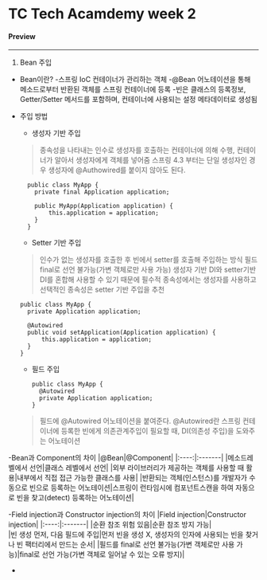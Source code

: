 # TC Tech Acamdemy week 2
#### Preview
---

1. Bean 주입

- Bean이란?
  -스프링 IoC 컨테이너가 관리하는 객체
  -@Bean 어노테이션을 통해 메소드로부터 반환된 객체를 스프링 컨테이너에 등록
  -빈은 클래스의 등록정보, Getter/Setter 메서드를 포함하며, 컨테이너에 사용되는 설정 메타데이터로 생성됨

- 주입 방법
  - 생성자 기반 주입
  > 종속성을 나타내는 인수로 생성자를 호출하는 컨테이너에 의해 수행, 컨테이너가 알아서 생성자에게 객체를 넣어줌
  > 스프링 4.3 부터는 단일 생성자인 경우 생성자에 @Authowired를 붙이지 않아도 된다.
  ```
    public class MyApp {
      private final Application application;

      public MyApp(Application application) {
          this.application = application;
      }
    }
  ```
  - Setter 기반 주입
  > 인수가 없는 생성자를 호출한 후 빈에서 setter를 호출해 주입하는 방식
  > 필드 final로 선언 불가능(가변 객체로만 사용 가능)
  > 생성자 기반 DI와 setter기반 DI를 혼합해 사용할 수 있기 때문에 필수적 종속성에서는 생성자를 사용하고 선택적인 종속성은 setter 기반 주입을 추천
  ```
  public class MyApp {
    private Application application;

    @Autowired
    public void setApplication(Application application) {
        this.application = application;
    }
  }
  ```
  - 필드 주입
    ```
    public class MyApp {
      @Autowired
      private Application application;
    }
    ```
  > 필드에 @Autowired 어노테이션을 붙여준다.
  > @Autowired란 스프링 컨테이너에 등록한 빈에게 의존관계주입이 필요할 때, DI(의존성 주입)을 도와주는 어노테이션

-Bean과 Component의 차이
|@Bean|@Component|
|:----:|:-------|
|메소드레벨에서 선언|클래스 레벨에서 선언|
|외부 라이브러리가 제공하는 객체를 사용할 때 활용|내부에서 직접 접근 가능한 클래스를 사용|
|반환되는 객체(인스턴스)를 개발자가 수동으로 빈으로 등록하는 어노테이션|스프링이 런타임시에 컴포넌트스캔을 하여 자동으로 빈을 찾고(detect) 등록하는 어노테이션| 

-Field injection과 Constructor injection의 차이
|Field injection|Constructor injection|
|:----:|:-------|
|순환 참조 위험 있음|순환 참조 방지 가능|  
|빈 생성 먼저, 다음 필드에 주입|먼저 빈을 생성 X, 생성자의 인자에 사용되는 빈을 찾거나 빈 팩터리에서 만드는 순서|
|필드를 final로 선언 불가능(가변 객체로만 사용 가능)|final로 선언 가능(가변 객체로 일어날 수 있는 오류 방지)|

-
